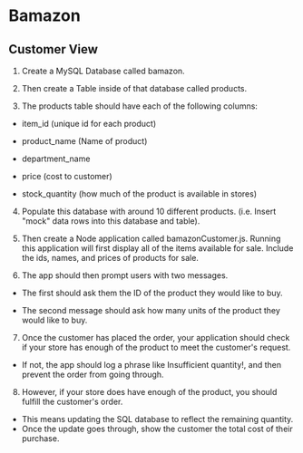 # Bamazon

## Customer View 

1. Create a MySQL Database called bamazon.

2. Then create a Table inside of that database called products.

3. The products table should have each of the following columns:
  - item_id (unique id for each product)

  * product_name (Name of product)

  * department_name

  * price (cost to customer)

  * stock_quantity (how much of the product is available in stores)

4. Populate this database with around 10 different products. (i.e. Insert "mock" data rows into this database and table).

5. Then create a Node application called bamazonCustomer.js. Running this application will first display all of the items available for sale. Include the ids, names, and prices of products for sale.

6. The app should then prompt users with two messages.

  * The first should ask them the ID of the product they would like to buy.

  * The second message should ask how many units of the product they would like to buy.

7. Once the customer has placed the order, your application should check if your store has enough of the product to meet the customer's request.

  * If not, the app should log a phrase like Insufficient quantity!, and then prevent the order from going through.

8. However, if your store does have enough of the product, you should fulfill the customer's order.

  * This means updating the SQL database to reflect the remaining quantity.
  * Once the update goes through, show the customer the total cost of their purchase.
